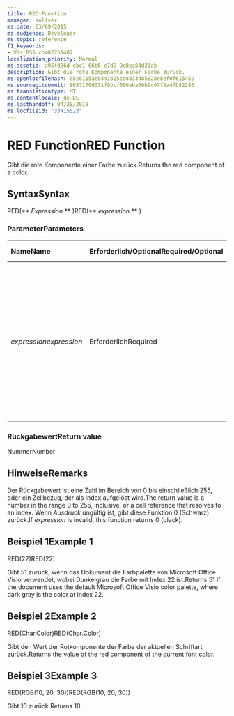 ```yaml
---
title: RED-Funktion
manager: soliver
ms.date: 03/09/2015
ms.audience: Developer
ms.topic: reference
f1_keywords:
- Vis_DSS.chm82251487
localization_priority: Normal
ms.assetid: a95fd86d-ebc1-66b6-e7d9-9c8ea84d23ab
description: Gibt die rote Komponente einer Farbe zurück.
ms.openlocfilehash: e8c6115ac0441b25ce8333485828e8ef0f615459
ms.sourcegitcommit: 8657170d071f9bcf680aba50b9c07f2a4fb82283
ms.translationtype: MT
ms.contentlocale: de-DE
ms.lasthandoff: 04/28/2019
ms.locfileid: "33415523"
---
```

# <a name="red-function"></a><span data-ttu-id="10b90-103">RED Function</span><span class="sxs-lookup"><span data-stu-id="10b90-103">RED Function</span></span>

<span data-ttu-id="10b90-104">Gibt die rote Komponente einer Farbe zurück.</span><span class="sxs-lookup"><span data-stu-id="10b90-104">Returns the red component of a color.</span></span> 
  
## <a name="syntax"></a><span data-ttu-id="10b90-105">Syntax</span><span class="sxs-lookup"><span data-stu-id="10b90-105">Syntax</span></span>

<span data-ttu-id="10b90-106">RED(\*\* *Expression* \*\* )</span><span class="sxs-lookup"><span data-stu-id="10b90-106">RED(\*\* *expression* \*\* )</span></span> 
  
### <a name="parameters"></a><span data-ttu-id="10b90-107">Parameter</span><span class="sxs-lookup"><span data-stu-id="10b90-107">Parameters</span></span>

|<span data-ttu-id="10b90-108">**Name**</span><span class="sxs-lookup"><span data-stu-id="10b90-108">**Name**</span></span>|<span data-ttu-id="10b90-109">**Erforderlich/Optional**</span><span class="sxs-lookup"><span data-stu-id="10b90-109">**Required/Optional**</span></span>|<span data-ttu-id="10b90-110">**Datentyp**</span><span class="sxs-lookup"><span data-stu-id="10b90-110">**Data Type**</span></span>|<span data-ttu-id="10b90-111">**Beschreibung**</span><span class="sxs-lookup"><span data-stu-id="10b90-111">**Description**</span></span>|
|:-----|:-----|:-----|:-----|
| <span data-ttu-id="10b90-112">_expression_</span><span class="sxs-lookup"><span data-stu-id="10b90-112">_expression_</span></span> <br/> |<span data-ttu-id="10b90-113">Erforderlich</span><span class="sxs-lookup"><span data-stu-id="10b90-113">Required</span></span>  <br/> |<span data-ttu-id="10b90-114">**Variiert**</span><span class="sxs-lookup"><span data-stu-id="10b90-114">**Varies**</span></span> <br/> |<span data-ttu-id="10b90-115">Ein Index einer Farbe aus der Farbtabelle des Dokuments, ein Ausdruck, der zu einer benutzerdefinierten Farbe (wie RGB oder HSL) aufgelöst wird, oder ein Bezug auf eine Zelle, die einen Farbindex oder ein Farbergebnis enthält.</span><span class="sxs-lookup"><span data-stu-id="10b90-115">An index of a color in the document's color table, an expression that resolves to a custom color (like RGB or HSL), or a reference to a cell that contains a color index or color result.</span></span>  <br/> |
   
### <a name="return-value"></a><span data-ttu-id="10b90-116">Rückgabewert</span><span class="sxs-lookup"><span data-stu-id="10b90-116">Return value</span></span>

<span data-ttu-id="10b90-117">Nummer</span><span class="sxs-lookup"><span data-stu-id="10b90-117">Number</span></span>
  
## <a name="remarks"></a><span data-ttu-id="10b90-118">Hinweise</span><span class="sxs-lookup"><span data-stu-id="10b90-118">Remarks</span></span>

<span data-ttu-id="10b90-119">Der Rückgabewert ist eine Zahl im Bereich von 0 bis einschließlich 255, oder ein Zellbezug, der als Index aufgelöst wird.</span><span class="sxs-lookup"><span data-stu-id="10b90-119">The return value is a number in the range 0 to 255, inclusive, or a cell reference that resolves to an index.</span></span> <span data-ttu-id="10b90-120">Wenn  _Ausdruck_ ungültig ist, gibt diese Funktion 0 (Schwarz) zurück.</span><span class="sxs-lookup"><span data-stu-id="10b90-120">If  _expression_ is invalid, this function returns 0 (black).</span></span> 
  
## <a name="example-1"></a><span data-ttu-id="10b90-121">Beispiel 1</span><span class="sxs-lookup"><span data-stu-id="10b90-121">Example 1</span></span>

<span data-ttu-id="10b90-122">RED(22)</span><span class="sxs-lookup"><span data-stu-id="10b90-122">RED(22)</span></span>
  
<span data-ttu-id="10b90-123">Gibt 51 zurück, wenn das Dokument die Farbpalette von Microsoft Office Visio verwendet, wobei Dunkelgrau die Farbe mit Index 22 ist.</span><span class="sxs-lookup"><span data-stu-id="10b90-123">Returns 51 if the document uses the default Microsoft Office Visio color palette, where dark gray is the color at index 22.</span></span>
  
## <a name="example-2"></a><span data-ttu-id="10b90-124">Beispiel 2</span><span class="sxs-lookup"><span data-stu-id="10b90-124">Example 2</span></span>

<span data-ttu-id="10b90-125">RED(Char.Color)</span><span class="sxs-lookup"><span data-stu-id="10b90-125">RED(Char.Color)</span></span>
  
<span data-ttu-id="10b90-126">Gibt den Wert der Rotkomponente der Farbe der aktuellen Schriftart zurück.</span><span class="sxs-lookup"><span data-stu-id="10b90-126">Returns the value of the red component of the current font color.</span></span>
  
## <a name="example-3"></a><span data-ttu-id="10b90-127">Beispiel 3</span><span class="sxs-lookup"><span data-stu-id="10b90-127">Example 3</span></span>

<span data-ttu-id="10b90-128">RED(RGB(10, 20, 30))</span><span class="sxs-lookup"><span data-stu-id="10b90-128">RED(RGB(10, 20, 30))</span></span>
  
<span data-ttu-id="10b90-129">Gibt 10 zurück.</span><span class="sxs-lookup"><span data-stu-id="10b90-129">Returns 10.</span></span>
  

